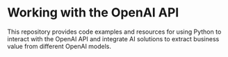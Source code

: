 # Working with the OpenAI API
This repository provides code examples and resources for using Python to interact with the OpenAI API and integrate AI solutions to extract business value from different OpenAI models.
